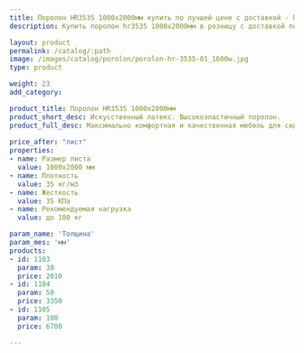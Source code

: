 ```yaml
---
title: Поролон HR3535 1000х2000мм купить по лучшей цене с доставкой - Поролоныч
description: Купить поролон hr3535 1000х2000мм в розницу с доставкой по Москве в интернет-магазине Поролоныча.

layout: product
permalink: /catalog/:path
image: /images/catalog/porolon/porolon-hr-3535-01_1600w.jpg
type: product

weight: 23
add_category: 

product_title: Поролон HR3535 1000х2000мм
product_short_desc: Искусственный латекс. Высокоэластичный поролон.
product_full_desc: Максимально комфортная и качественная мебель для сидения и лежания. Отсутствует эффект проваливания. Используется как самостоятельный элемент сидения в мебели и матрасах.
        
price_after: "лист"
properties:
- name: Размер листа
  value: 1000х2000 мм
- name: Плотность
  value: 35 кг/м3
- name: Жесткость
  value: 35 КПа
- name: Рекомендуемая нагрузка
  value: до 100 кг

param_name: 'Толщина'
param_mes: 'мм'
products:
- id: 1103
  param: 30
  price: 2010
- id: 1104
  param: 50
  price: 3350
- id: 1105
  param: 100
  price: 6700

---
```

